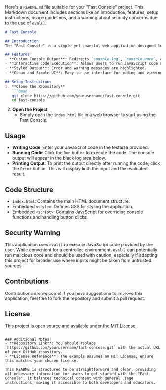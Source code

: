 Here's a `README.md` file suitable for your "Fast Console" project. This Markdown document includes sections like an introduction, features, setup instructions, usage guidelines, and a warning about security concerns due to the use of `eval()`.

```markdown
# Fast Console

## Introduction
The "Fast Console" is a simple yet powerful web application designed to emulate a JavaScript console in a web browser. This tool allows users to input JavaScript code and view outputs directly on the web page instead of the standard developer console. It's an excellent tool for teaching, presentations, or testing JavaScript code snippets in real-time.

## Features
- **Custom Console Output**: Redirects `console.log`, `console.warn`, and `console.error` outputs to the web page.
- **Interactive Code Execution**: Allows users to run JavaScript code and see the results immediately.
- **Styled Output**: Error and warning messages are highlighted.
- **Clean and Simple UI**: Easy-to-use interface for coding and viewing outputs.

## Setup Instructions
1. **Clone the Repository**
   ```bash
   git clone https://github.com/yourusername/fast-console.git
   cd fast-console
   ```

2. **Open the Project**
   - Simply open the `index.html` file in a web browser to start using the Fast Console.

## Usage

- **Writing Code**: Enter your JavaScript code in the textarea provided.
- **Running Code**: Click the `Run` button to execute the code. The console output will appear in the black log area below.
- **Printing Output**: To print the output directly after running the code, click the `Print` button. This will display both the input and the evaluated result.

## Code Structure

- `index.html`: Contains the main HTML document structure.
- Embedded `<style>`: Defines CSS for styling the application.
- Embedded `<script>`: Contains JavaScript for overriding console functions and handling button clicks.

## Security Warning

This application uses `eval()` to execute JavaScript code provided by the user. While convenient for a controlled environment, `eval()` can potentially run malicious code and should be used with caution, especially if adapting this project for broader use where inputs might be taken from untrusted sources.

## Contributions

Contributions are welcome! If you have suggestions to improve this application, feel free to fork the repository and submit a pull request.

## License

This project is open source and available under the [MIT License](LICENSE.md).

```

### Additional Notes
- **Repository Link**: You should replace `https://github.com/yourusername/fast-console.git` with the actual URL of your GitHub repository.
- **License Reference**: The example assumes an MIT License; ensure this matches your chosen license.

This README is structured to be straightforward and clear, providing all necessary information for users to get started with the "Fast Console". It balances technical content with general usage instructions, making it accessible to both developers and educators.
